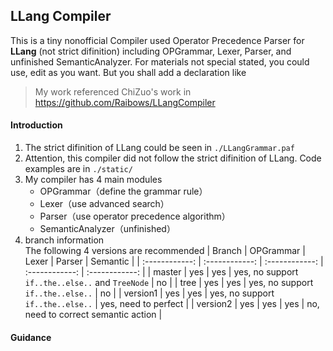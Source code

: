 ## LLang Compiler
This is a tiny nonofficial Compiler used Operator Precedence Parser for **LLang** (not strict difinition) including OPGrammar, Lexer, Parser, and unfinished SemanticAnalyzer. For materials not special stated, you could use, edit as you want. But you shall add a declaration like   
>My work referenced ChiZuo's work in https://github.com/Raibows/LLangCompiler

#### Introduction 
1. The strict difinition of LLang could be seen in `./LLangGrammar.paf`  
2. Attention, this compiler did not follow the strict difinition of LLang. Code examples are in `./static/`  
3. My compiler has 4 main modules
    - OPGrammar（define the grammar rule）
    - Lexer（use advanced search）
    - Parser（use operator precedence algorithm）
    - SemanticAnalyzer（unfinished）
4. branch information  
    The following 4 versions are recommended
    |  Branch | OPGrammar  | Lexer  |  Parser | Semantic  |
    | :------------: | :------------: | :------------: | :------------: | :------------: |
    | master  | yes  | yes  | yes, no support `if..the..else..` and `TreeNode` | no  |
    |  tree | yes  | yes  |  yes, no support `if..the..else..` |  no |
    |  version1 |  yes | yes  |  yes, no support `if..the..else..` |  yes, need to perfect |
    | version2 | yes | yes | yes | no, need to correct semantic action |

#### Guidance

    